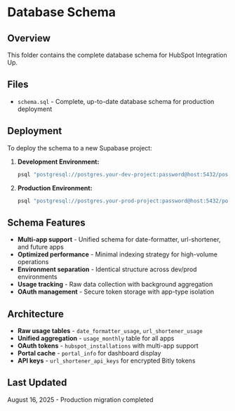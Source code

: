 # Database Schema

## Overview
This folder contains the complete database schema for HubSpot Integration Up.

## Files
- `schema.sql` - Complete, up-to-date database schema for production deployment

## Deployment
To deploy the schema to a new Supabase project:

1. **Development Environment:**
   ```bash
   psql "postgresql://postgres.your-dev-project:password@host:5432/postgres" -f sql/schema.sql
   ```

2. **Production Environment:**
   ```bash
   psql "postgresql://postgres.your-prod-project:password@host:5432/postgres" -f sql/schema.sql
   ```

## Schema Features
- **Multi-app support** - Unified schema for date-formatter, url-shortener, and future apps
- **Optimized performance** - Minimal indexing strategy for high-volume operations
- **Environment separation** - Identical structure across dev/prod environments
- **Usage tracking** - Raw data collection with background aggregation
- **OAuth management** - Secure token storage with app-type isolation

## Architecture
- **Raw usage tables** - `date_formatter_usage`, `url_shortener_usage`
- **Unified aggregation** - `usage_monthly` table for all apps
- **OAuth tokens** - `hubspot_installations` with multi-app support
- **Portal cache** - `portal_info` for dashboard display
- **API keys** - `url_shortener_api_keys` for encrypted Bitly tokens

## Last Updated
August 16, 2025 - Production migration completed
